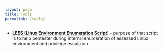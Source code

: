 ```yaml
---
layout: page
title: Tools
permalink: /tools/
---
```




* [**LEES (Linux Environment Enumeration Script**)](https://github.com/adi7312/LEES) - purpose of that script is to help pentester during internal enumeration of assessed Linux environment and privilege escalation

